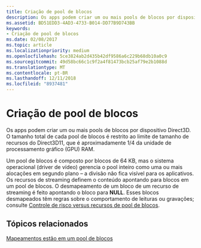 ```yaml
---
title: Criação de pool de blocos
description: Os apps podem criar um ou mais pools de blocos por dispositivo Direct3D. O tamanho total de cada pool de blocos é restrito ao limite de tamanho de recursos do Direct3D11, que é aproximadamente 1/4 da unidade de processamento gráfico (GPU) RAM.
ms.assetid: BD51EDD3-4AD3-4733-B014-DD77B9D743BB
keywords:
- Criação de pool de blocos
ms.date: 02/08/2017
ms.topic: article
ms.localizationpriority: medium
ms.openlocfilehash: 5ce3824ab2d435b42df9586a6c229b68db10a0c9
ms.sourcegitcommit: 49d58bc66c1c9f2a4f81473bcb25af79e2b1088d
ms.translationtype: MT
ms.contentlocale: pt-BR
ms.lasthandoff: 12/11/2018
ms.locfileid: "8937481"
---
```

# <a name="tile-pool-creation"></a>Criação de pool de blocos


Os apps podem criar um ou mais pools de blocos por dispositivo Direct3D. O tamanho total de cada pool de blocos é restrito ao limite de tamanho de recursos do Direct3D11, que é aproximadamente 1/4 da unidade de processamento gráfico (GPU) RAM.

Um pool de blocos é composto por blocos de 64 KB, mas o sistema operacional (driver de vídeo) gerencia o pool inteiro como uma ou mais alocações em segundo plano – a divisão não fica visível para os aplicativos. Os recursos de streaming definem o conteúdo apontando para blocos em um pool de blocos. O desmapeamento de um bloco de um recurso de streaming é feito apontando o bloco para **NULL**. Esses blocos desmapeados têm regras sobre o comportamento de leituras ou gravações; consulte [Controle de risco versus recursos de pool de blocos](hazard-tracking-versus-tile-pool-resources.md).

## <a name="span-idrelated-topicsspanrelated-topics"></a><span id="related-topics"></span>Tópicos relacionados


[Mapeamentos estão em um pool de blocos](mappings-are-into-a-tile-pool.md)

 

 




